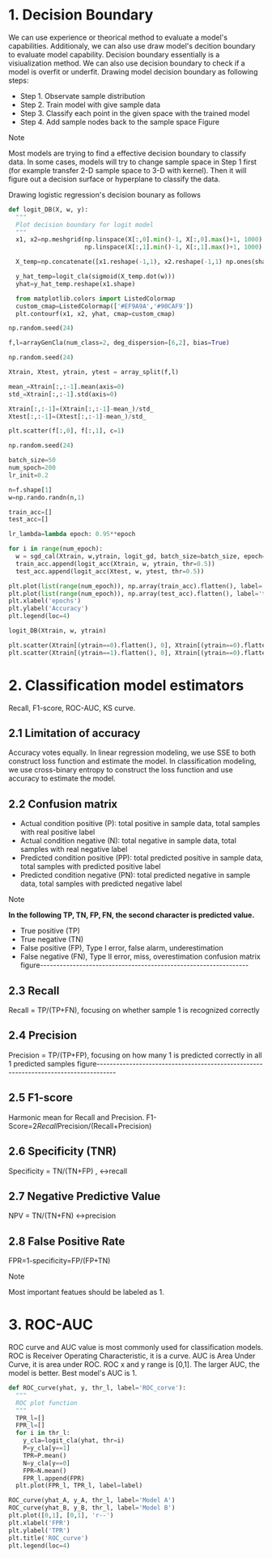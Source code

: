 # 1. Decision Boundary
We can use experience or theorical method to evaluate a model's capabilities. Additionaly, we can also use draw model's decition boundary to evaluate model capability.
Decision boundary essentially is a visiualization method. We can also use decision boundary to check if a model is overfit or underfit. Drawing model decision boundary as following steps:
- Step 1. Observate sample distribution
- Step 2. Train model with give sample data
- Step 3. Classify each point in the given space with the trained model
- Step 4. Add sample nodes back to the sample space
Figure

> [!NOTE]
> Most models are trying to find a effective decision boundary to classify data. In some cases, models will try to change sample space in Step 1 first (for example transfer 2-D sample space to 3-D with kernel). Then it will figure out a decision surface or hyperplane to classify the data.

Drawing logistic regression's decision bounary as follows
```python
def logit_DB(X, w, y):
  """
  Plot decision boundary for logit model
  """
  x1, x2=np.meshgrid(np.linspace(X[:,0].min()-1, X[:,0].max()+1, 1000).reshape(-1,1),
                     np.linspace(X[:,1].min()-1, X[:,1].max()+1, 1000).reshape(-1,1))

  X_temp=np.concatenate([x1.reshape(-1,1), x2.reshape(-1,1) np.ones(shape=(1000000, 1))], )

  y_hat_temp=logit_cla(sigmoid(X_temp.dot(w)))
  yhat=y_hat_temp.reshape(x1.shape)

  from matplotlib.colors import ListedColormap
  custom_cmap=ListedColormap(['#EF9A9A','#90CAF9'])
  plt.contourf(x1, x2, yhat, cmap=custom_cmap)

np.random.seed(24)

f,l=arrayGenCla(num_class=2, deg_dispersion=[6,2], bias=True)

np.random.seed(24)

Xtrain, Xtest, ytrain, ytest = array_split(f,l)

mean_=Xtrain[:,:-1].mean(axis=0)
std_=Xtrain[:,:-1].std(axis=0)

Xtrain[:,:-1]=(Xtrain[:,:-1]-mean_)/std_
Xtest[:,:-1]=(Xtest[:,:-1]-mean_)/std_

plt.scatter(f[:,0], f[:,1], c=1)

np.random.seed(24)

batch_size=50
num_spoch=200
lr_init=0.2

n=f.shape[1]
w=np.rando.randn(n,1)

train_acc=[]
test_acc=[]

lr_lambda=lambda epoch: 0.95**epoch

for i in range(num_epoch):
  w = sgd_cal(Xtrain, w,ytrain, logit_gd, batch_size=batch_size, epoch=1, lr=lr_init*lr_lambda(i))
  train_acc.append(logit_acc(Xtrain, w, ytrain, thr=0.5))
  test_acc.append(logit_acc(Xtest, w, ytest, thr=0.5))

plt.plot(list(range(num_epoch)), np.array(train_acc).flatten(), label='train_acc')
plt.plot(list(range(num_epoch)), np.array(test_acc).flatten(), label='test_acc')
plt.xlabel('epochs')
plt.ylabel('Accuracy')
plt.legend(loc=4)

logit_DB(Xtrain, w, ytrain)

plt.scatter(Xtrain[(ytrain==0).flatten(), 0], Xtrain[(ytrain==0).flatten(),1],color='red')
plt.scatter(Xtrain[(ytrain==1).flatten(), 0], Xtrain[(ytrain==0).flatten(),1],color='blue')
```
# 2. Classification model estimators
Recall, F1-score, ROC-AUC, KS curve.
## 2.1 Limitation of accuracy
Accuracy votes equally. 
In linear regression modeling, we use SSE to both construct loss function and estimate the model. In classification modeling, we use cross-binary entropy to construct the loss function and use accuracy to estimate the model.
## 2.2 Confusion matrix
- Actual condition positive (P): total positive in sample data, total samples with real positive label
- Actual condition negative (N): total negative in sample data, total samples with real negative label
- Predicted condition positive (PP): total predicted positive in sample data, total samples with predicted positive label
- Predicted condition negative (PN): total predicted negative in sample data, total samples with predicted negative label

> [!NOTE]
> **In the following TP, TN, FP, FN, the second character is predicted value.**
- True positive (TP)
- True negative (TN)
- False positive (FP), Type I error, false alarm, underestimation
- False negative (FN), Type II error, miss, overestimation
confusion matrix figure----------------------------------------------------------------

## 2.3 Recall
Recall = TP/(TP+FN), focusing on whether sample 1 is recognized correctly
## 2.4 Precision
Precision = TP/(TP+FP), focusing on how many 1 is predicted correctly in all 1 predicted samples
figure------------------------------------------------------------------------------------
## 2.5 F1-score
Harmonic mean for Recall and Precision.
F1-Score=2*Recall*Precision/(Recall+Precision)
## 2.6 Specificity (TNR)
Specificity = TN/(TN+FP) , <->recall
## 2.7 Negative Predictive Value
NPV = TN/(TN+FN) <->precision
## 2.8 False Positive Rate
FPR=1-specificity=FP/(FP+TN)

> [!NOTE]
> Most important featues should be labeled as 1.

# 3. ROC-AUC
ROC curve and AUC value is most commonly used for classification models.
ROC is Receiver Operating Characteristic, it is a curve. AUC is Area Under Curve, it is area under ROC.
ROC x and y range is [0,1]. The larger AUC, the model is better. Best model's AUC is 1.
```python
def ROC_curve(yhat, y, thr_l, label='ROC_corve'):
  """
  ROC plot function
  """
  TPR_l=[]
  FPR_l=[]
  for i in thr_l:
    y_cla=logit_cla(yhat, thr=i)
    P=y_cla[y==1]
    TPR=P.mean()
    N=y_cla[y==0]
    FPR=N.mean()
    FPR_l.append(FPR)
  plt.plot(FPR_l, TPR_l, label=label)

ROC_curve(yhat_A, y_A, thr_l, label='Model A')
ROC_curve(yhat_B, y_B, thr_l, label='Model B')
plt.plot([0,1], [0,1], 'r--')
plt.xlabel('FPR')
plt.ylabel('TPR')
plt.title('ROC_curve')
plt.legend(loc=4)
```
















